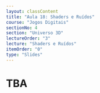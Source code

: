 ```yaml
---
layout: classContent
title: "Aula 18: Shaders e Ruídos"
course: "Jogos Digitais"
sectionNo: 4
section: "Universo 3D"
lectureOrder: "3"
lecture: "Shaders e Ruídos"
itemOrder: "0"
type: "Slides"
---
```


# TBA